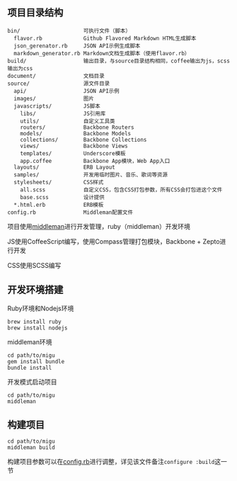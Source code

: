 项目目录结构
----------

    bin/                    可执行文件（脚本）
      flavor.rb             Github Flavored Markdown HTML生成脚本
      json_gerenator.rb     JSON API示例生成脚本
      markdown_generator.rb Markdown文档生成脚本（使用flavor.rb）
    build/                  输出目录，与source目录结构相同，coffee输出为js，scss输出为css
    document/               文档目录
    source/                 源文件目录
      api/                  JSON API示例
      images/               图片
      javascripts/          JS脚本
        libs/               JS引用库
        utils/              自定义工具类
        routers/            Backbone Routers
        models/             Backbone Models
        collections/        Backbone Collections
        views/              Backbone Views
        templates/          Underscore模板
        app.coffee          Backbone App模块，Web App入口
      layouts/              ERB Layout
      samples/              开发用临时图片、音乐、歌词等资源
      stylesheets/          CSS样式
        all.scss            自定义CSS，包含CSS打包参数，所有CSS会打包进这个文件
        base.scss           设计提供
      *.html.erb            ERB模板
    config.rb               Middleman配置文件


项目使用[middleman](http://middlemanapp.com/)进行开发管理，ruby（middleman）开发环境

JS使用CoffeeScript编写，使用Compass管理打包模块，Backbone + Zepto进行开发

CSS使用SCSS编写

开发环境搭建
----------
Ruby环境和Nodejs环境

    brew install ruby
    brew install nodejs

middleman环境

    cd path/to/migu
    gem install bundle
    bundle install

开发模式启动项目
    
    cd path/to/migu
    middleman

构建项目
----------
    
    cd path/to/migu
    middleman build

构建项目参数可以在[config.rb](http://middlemanapp.com/advanced/configuration/)进行调整，详见该文件备注`configure :build`这一节
